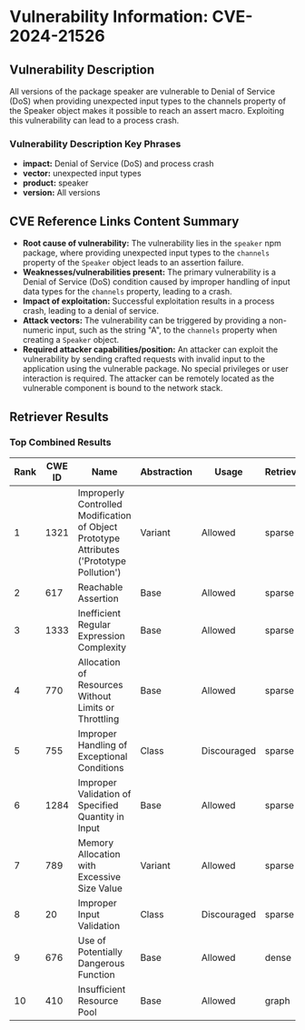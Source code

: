 # Vulnerability Information: CVE-2024-21526

## Vulnerability Description
All versions of the package speaker are vulnerable to Denial of Service (DoS) when providing unexpected input types to the channels property of the Speaker object makes it possible to reach an assert macro. Exploiting this vulnerability can lead to a process crash.

### Vulnerability Description Key Phrases
- **impact:** Denial of Service (DoS) and process crash
- **vector:** unexpected input types
- **product:** speaker
- **version:** All versions

## CVE Reference Links Content Summary
- **Root cause of vulnerability:** The vulnerability lies in the `speaker` npm package, where providing unexpected input types to the `channels` property of the `Speaker` object leads to an assertion failure.
- **Weaknesses/vulnerabilities present:** The primary vulnerability is a Denial of Service (DoS) condition caused by improper handling of input data types for the `channels` property, leading to a crash.
- **Impact of exploitation:** Successful exploitation results in a process crash, leading to a denial of service.
- **Attack vectors:** The vulnerability can be triggered by providing a non-numeric input, such as the string "A", to the `channels` property when creating a `Speaker` object.
- **Required attacker capabilities/position:** An attacker can exploit the vulnerability by sending crafted requests with invalid input to the application using the vulnerable package. No special privileges or user interaction is required. The attacker can be remotely located as the vulnerable component is bound to the network stack.

## Retriever Results

### Top Combined Results

| Rank | CWE ID | Name | Abstraction | Usage  | Retrievers | Individual Scores |
|------|--------|------|-------------|-------|------------|-------------------|
| 1 | 1321 | Improperly Controlled Modification of Object Prototype Attributes ('Prototype Pollution') | Variant | Allowed | sparse | 0.092 |
| 2 | 617 | Reachable Assertion | Base | Allowed | sparse | 0.087 |
| 3 | 1333 | Inefficient Regular Expression Complexity | Base | Allowed | sparse | 0.085 |
| 4 | 770 | Allocation of Resources Without Limits or Throttling | Base | Allowed | sparse | 0.084 |
| 5 | 755 | Improper Handling of Exceptional Conditions | Class | Discouraged | sparse | 0.083 |
| 6 | 1284 | Improper Validation of Specified Quantity in Input | Base | Allowed | sparse | 0.082 |
| 7 | 789 | Memory Allocation with Excessive Size Value | Variant | Allowed | sparse | 0.081 |
| 8 | 20 | Improper Input Validation | Class | Discouraged | sparse | 0.080 |
| 9 | 676 | Use of Potentially Dangerous Function | Base | Allowed | dense | 0.475 |
| 10 | 410 | Insufficient Resource Pool | Base | Allowed | graph | 0.002 |

